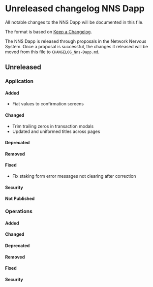 # Unreleased changelog NNS Dapp

All notable changes to the NNS Dapp will be documented in this file.

The format is based on [Keep a Changelog](https://keepachangelog.com/en/1.0.0/).

The NNS Dapp is released through proposals in the Network Nervous System. Once a
proposal is successful, the changes it released will be moved from this file to
`CHANGELOG_Nns-Dapp.md`.

## Unreleased

### Application

#### Added

* Fiat values to confirmation screens

#### Changed

* Trim trailing zeros in transaction modals
* Updated and uniformed titles across pages

#### Deprecated

#### Removed

#### Fixed

* Fix staking form error messages not clearing after correction

#### Security

#### Not Published

### Operations

#### Added

#### Changed

#### Deprecated

#### Removed

#### Fixed

#### Security
